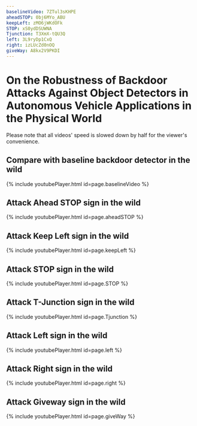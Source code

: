 ```yaml
---
baselineVideo: 7ZTul3sKHPE
aheadSTOP: 0bj6MYo_ABU
keepLeft: zMO6jWKdOFk
STOP: xS0ydDSUWNA 
Tjunction: T3XmX-tQU3Q
left: 3L9ryDp1CxQ
right: izLUcZd0nOQ
giveWay: A8kx2V9PKDI
---
```



# On the Robustness of Backdoor Attacks Against Object Detectors in Autonomous Vehicle Applications in the Physical World 

Please note that all videos' speed is slowed down by half for the viewer's convenience. 

## Compare with baseline backdoor detector in the wild

<a name="baselineVideoSec"></a>

{% include youtubePlayer.html id=page.baselineVideo %}

## Attack Ahead STOP sign in the wild

<a name="aheadSTOPSec"></a>

{% include youtubePlayer.html id=page.aheadSTOP %}


## Attack Keep Left sign in the wild

<a name="aheadSTOPSec"></a>

{% include youtubePlayer.html id=page.keepLeft %}

## Attack STOP sign in the wild

<a name="STOPSec"></a>

{% include youtubePlayer.html id=page.STOP %}

## Attack T-Junction sign in the wild

<a name="TjunctionSec"></a>

{% include youtubePlayer.html id=page.Tjunction %}

## Attack Left sign in the wild

<a name="leftSec"></a>

{% include youtubePlayer.html id=page.left %}

## Attack Right sign in the wild

<a name="rightSec"></a>

{% include youtubePlayer.html id=page.right %}

## Attack Giveway sign in the wild

<a name="giveWaySec"></a>

{% include youtubePlayer.html id=page.giveWay %}
